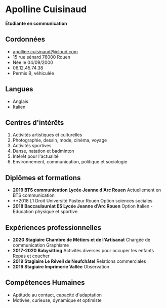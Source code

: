 # Apolline Cuisinaud
**Étudiante en communication**

## Cordonnées
* apolline.cuisinaud@icloud.com
* 15 rue sénard 76000 Rouen
* Née le 04/09/2000
* 06.12.45.74.38
* Permis B, véhiculée

## Langues
* Anglais
* Italien

## Centres d'intérêts
1. Activités artistiques et culturelles
  1. Photographie, dessin, mode, cinéma, voyage
1. Activités sportives
  1. Danse, natation et badminton
1. Intérêt pour l'actualité
  1. Environnement, communication, politique et sociologie

## Diplômes et formations
* **2019 BTS communication Lycée Jeanne d'Arc Rouen**
Actuellement en BTS communication
* **2018 L1 Droit Université Pasteur Rouen
Option sciences sociales
* **2018 Baccaulauréat ES Lycée Jeanne d'Arc Rouen**
Option Italien - Education physique et sportive

## Expériences professionnelles
* **2020 Stagiaire Chambre de Métiers et de l'Artisanat**
Chargée de communication
Graphisme
* **2017-2020 Babysitting**
Activités diverses pour occuper les enfants
Repas et coucher
* **2019 Stagiaire Le Réveil de Neufchâtel**
Relations commerciales
* **2019 Stagiaire Imprimerie Vallée**
Observation

## Compétences Humaines
* Aptitude au contact, capacité d'adaptation
* Motivée, curieuse, dynamique et optimiste
